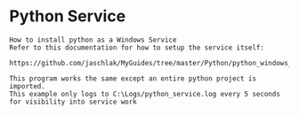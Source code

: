 # Python Service

    How to install python as a Windows Service
    Refer to this documentation for how to setup the service itself:
        https://github.com/jaschlak/MyGuides/tree/master/Python/python_windows_service/simple_example
        
    This program works the same except an entire python project is imported.
    This example only logs to C:\Logs/python_service.log every 5 seconds for visibility into service work
    
